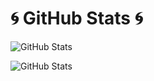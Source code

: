 # 🌀 GitHub Stats 🌀

![GitHub Stats](https://github-readme-stats.vercel.app/api?username=Its-LALOL&hide=contribs&show_icons=true&theme=tokyonight)

![GitHub Stats](https://github-readme-stats.vercel.app/api/top-langs/?username=Its-LALOL&theme=tokyonight&layout=compact)
